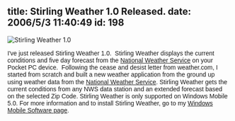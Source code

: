 title: Stirling Weather 1.0 Released.
date: 2006/5/3 11:40:49
id: 198
---
![Stirling Weather 1.0](/software/pocketpc/stirlingweather/StirlingWeather1.jpg)

<font face="Arial">I've just released Stirling Weather 1.0.  Stirling Weather displays the current conditions and five day forecast from the [National Weather Service](http://www.weather.gov) on your Pocket PC device.  Following the cease and desist letter from weather.com, I started from scratch and built a new weather application from the ground up using weather data from the</font> [<font face="Arial">National Weather Service</font>](http://www.weather.gov/)<font face="Arial">. Stirling Weather gets the current conditions from any NWS data station and an extended forecast based on the selected Zip Code. Stirling Weather is only supported on Windows Mobile 5.0. For more information and to install Stirling Weather, go to my [Windows Mobile Software page](WindowsMobileSoftware.aspx).</font>